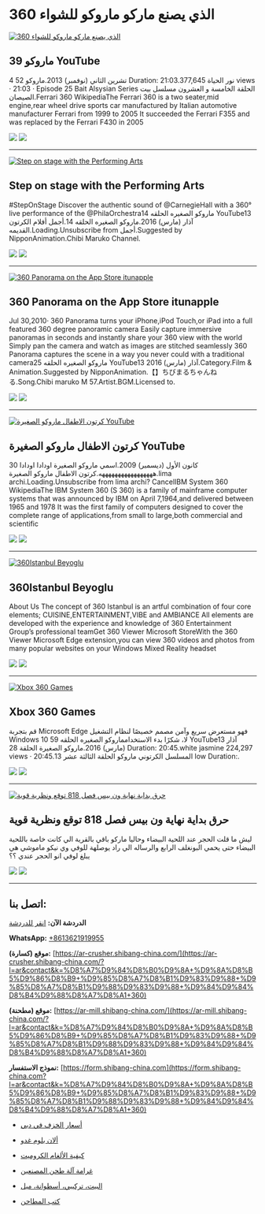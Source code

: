 # الذي يصنع ماركو ماروكو للشواء 360

<a href="https://swt.shibang-china.com/?l=ar&img&k=%D8%A7%D9%84%D8%B0%D9%8A+%D9%8A%D8%B5%D9%86%D8%B9+%D9%85%D8%A7%D8%B1%D9%83%D9%88+%D9%85%D8%A7%D8%B1%D9%88%D9%83%D9%88+%D9%84%D9%84%D8%B4%D9%88%D8%A7%D8%A1+360" target="_blank">![الذي يصنع ماركو ماروكو للشواء 360](http://static.shibang-china.com/all-800x300/309.jpg)</a>

## ماروكو 39 YouTube
4 تشرين الثاني (نوفمبر) 2013.ماروكو 52 Duration: 21:03.نور الحياة 377,645 views &middot; 21:03 &middot; Episode 25 Bait Alsysian Series الحلقة الخامسة و العشرون مسلسل بيت الصيصان.Ferrari 360 WikipediaThe Ferrari 360 is a two seater,mid engine,rear wheel drive sports car manufactured by Italian automotive manufacturer Ferrari from 1999 to 2005 It succeeded the Ferrari F355 and was replaced by the Ferrari F430 in 2005


<a href="https://whatsapp.shibangsoft.com/WhatsApp.php" target="_blank" title="WhatsApp">![](http://static.shibang-china.com/icon/whatsapp.png)</a> <a href="https://swt.shibang-china.com/?l=ar&icon&k=%D8%A7%D9%84%D8%B0%D9%8A+%D9%8A%D8%B5%D9%86%D8%B9+%D9%85%D8%A7%D8%B1%D9%83%D9%88+%D9%85%D8%A7%D8%B1%D9%88%D9%83%D9%88+%D9%84%D9%84%D8%B4%D9%88%D8%A7%D8%A1+360" target="_blank">![](http://static.shibang-china.com/icon/chat-ar.png)</a>

---

<a href="https://swt.shibang-china.com/?l=ar&img&k=%D8%A7%D9%84%D8%B0%D9%8A+%D9%8A%D8%B5%D9%86%D8%B9+%D9%85%D8%A7%D8%B1%D9%83%D9%88+%D9%85%D8%A7%D8%B1%D9%88%D9%83%D9%88+%D9%84%D9%84%D8%B4%D9%88%D8%A7%D8%A1+360" target="_blank">![Step on stage with the Performing Arts](http://static.shibang-china.com/all-800x300/1117.jpg)</a>

## Step on stage with the Performing Arts
#StepOnStage Discover the authentic sound of @CarnegieHall with a 360&#176; live performance of the @PhilaOrchestraماروكو الصغيره الحلقه 14 YouTube13 آذار (مارس) 2016.ماروكو الصغيره الحلقه 14.أجمل أفلام الكرتون القديمه.Loading.Unsubscribe from أجمل.Suggested by NipponAnimation.Chibi Maruko Channel.


<a href="https://whatsapp.shibangsoft.com/WhatsApp.php" target="_blank" title="WhatsApp">![](http://static.shibang-china.com/icon/whatsapp.png)</a> <a href="https://swt.shibang-china.com/?l=ar&icon&k=%D8%A7%D9%84%D8%B0%D9%8A+%D9%8A%D8%B5%D9%86%D8%B9+%D9%85%D8%A7%D8%B1%D9%83%D9%88+%D9%85%D8%A7%D8%B1%D9%88%D9%83%D9%88+%D9%84%D9%84%D8%B4%D9%88%D8%A7%D8%A1+360" target="_blank">![](http://static.shibang-china.com/icon/chat-ar.png)</a>

---

<a href="https://swt.shibang-china.com/?l=ar&img&k=%D8%A7%D9%84%D8%B0%D9%8A+%D9%8A%D8%B5%D9%86%D8%B9+%D9%85%D8%A7%D8%B1%D9%83%D9%88+%D9%85%D8%A7%D8%B1%D9%88%D9%83%D9%88+%D9%84%D9%84%D8%B4%D9%88%D8%A7%D8%A1+360" target="_blank">![‎360 Panorama on the App Store itunapple](http://static.shibang-china.com/all-800x300/657.jpg)</a>

## ‎360 Panorama on the App Store itunapple
Jul 30,2010&#0183;&#32;360 Panorama turns your iPhone,iPod Touch,or iPad into a full featured 360 degree panoramic camera Easily capture immersive panoramas in seconds and instantly share your 360 view with the world Simply pan the camera and watch as images are stitched seamlessly 360 Panorama captures the scene in a way you never could with a traditional cameraماروكو الصغيره الحلقه 25 YouTube13 آذار (مارس) 2016.Category.Film &amp; Animation.Suggested by NipponAnimation.【】ちびまるちゃんねる.Song.Chibi maruko M 57.Artist.BGM.Licensed to.


<a href="https://whatsapp.shibangsoft.com/WhatsApp.php" target="_blank" title="WhatsApp">![](http://static.shibang-china.com/icon/whatsapp.png)</a> <a href="https://swt.shibang-china.com/?l=ar&icon&k=%D8%A7%D9%84%D8%B0%D9%8A+%D9%8A%D8%B5%D9%86%D8%B9+%D9%85%D8%A7%D8%B1%D9%83%D9%88+%D9%85%D8%A7%D8%B1%D9%88%D9%83%D9%88+%D9%84%D9%84%D8%B4%D9%88%D8%A7%D8%A1+360" target="_blank">![](http://static.shibang-china.com/icon/chat-ar.png)</a>

---

<a href="https://swt.shibang-china.com/?l=ar&img&k=%D8%A7%D9%84%D8%B0%D9%8A+%D9%8A%D8%B5%D9%86%D8%B9+%D9%85%D8%A7%D8%B1%D9%83%D9%88+%D9%85%D8%A7%D8%B1%D9%88%D9%83%D9%88+%D9%84%D9%84%D8%B4%D9%88%D8%A7%D8%A1+360" target="_blank">![كرتون الاطفال ماروكو الصغيرة YouTube](http://static.shibang-china.com/all-800x300/1287.jpg)</a>

## كرتون الاطفال ماروكو الصغيرة YouTube
30 كانون الأول (ديسمبر) 2009.اسمي ماروكو الصغيرة اودادا اودادا هههههههههههههههههه.كرتون الاطفال ماروكو الصغيرة.lima archi.Loading.Unsubscribe from lima archi? CancelIBM System 360 WikipediaThe IBM System 360 (S 360) is a family of mainframe computer systems that was announced by IBM on April 7,1964,and delivered between 1965 and 1978 It was the first family of computers designed to cover the complete range of applications,from small to large,both commercial and scientific


<a href="https://whatsapp.shibangsoft.com/WhatsApp.php" target="_blank" title="WhatsApp">![](http://static.shibang-china.com/icon/whatsapp.png)</a> <a href="https://swt.shibang-china.com/?l=ar&icon&k=%D8%A7%D9%84%D8%B0%D9%8A+%D9%8A%D8%B5%D9%86%D8%B9+%D9%85%D8%A7%D8%B1%D9%83%D9%88+%D9%85%D8%A7%D8%B1%D9%88%D9%83%D9%88+%D9%84%D9%84%D8%B4%D9%88%D8%A7%D8%A1+360" target="_blank">![](http://static.shibang-china.com/icon/chat-ar.png)</a>

---

<a href="https://swt.shibang-china.com/?l=ar&img&k=%D8%A7%D9%84%D8%B0%D9%8A+%D9%8A%D8%B5%D9%86%D8%B9+%D9%85%D8%A7%D8%B1%D9%83%D9%88+%D9%85%D8%A7%D8%B1%D9%88%D9%83%D9%88+%D9%84%D9%84%D8%B4%D9%88%D8%A7%D8%A1+360" target="_blank">![360Istanbul Beyoglu](http://static.shibang-china.com/all-800x300/948.jpg)</a>

## 360Istanbul Beyoglu
About Us The concept of 360 Istanbul is an artful combination of four core elements; CUISINE,ENTERTAINMENT,VIBE and AMBIANCE All elements are developed with the experience and knowledge of 360 Entertainment Group’s professional teamGet 360 Viewer Microsoft StoreWith the 360 Viewer Microsoft Edge extension,you can view 360 videos and photos from many popular websites on your Windows Mixed Reality headset


<a href="https://whatsapp.shibangsoft.com/WhatsApp.php" target="_blank" title="WhatsApp">![](http://static.shibang-china.com/icon/whatsapp.png)</a> <a href="https://swt.shibang-china.com/?l=ar&icon&k=%D8%A7%D9%84%D8%B0%D9%8A+%D9%8A%D8%B5%D9%86%D8%B9+%D9%85%D8%A7%D8%B1%D9%83%D9%88+%D9%85%D8%A7%D8%B1%D9%88%D9%83%D9%88+%D9%84%D9%84%D8%B4%D9%88%D8%A7%D8%A1+360" target="_blank">![](http://static.shibang-china.com/icon/chat-ar.png)</a>

---

<a href="https://swt.shibang-china.com/?l=ar&img&k=%D8%A7%D9%84%D8%B0%D9%8A+%D9%8A%D8%B5%D9%86%D8%B9+%D9%85%D8%A7%D8%B1%D9%83%D9%88+%D9%85%D8%A7%D8%B1%D9%88%D9%83%D9%88+%D9%84%D9%84%D8%B4%D9%88%D8%A7%D8%A1+360" target="_blank">![Xbox 360 Games](http://static.shibang-china.com/all-800x300/430.jpg)</a>

## Xbox 360 Games
قم بتجربة Microsoft Edge فهو مستعرض سريع وآمن مصمم خصيصًا لنظام التشغيل Windows 10 لا، شكرًا بدء الاستخدامماروكو الصغيره الحلقه 59 YouTube13 آذار (مارس) 2016.ماروكو الصغيرة الحلقة 28 Duration: 20:45.white jasmine 224,297 views &middot; 20:45.المسلسل الكرتوني ماروكو الحلقة الثالثة عشر 13 low Duration:.


<a href="https://whatsapp.shibangsoft.com/WhatsApp.php" target="_blank" title="WhatsApp">![](http://static.shibang-china.com/icon/whatsapp.png)</a> <a href="https://swt.shibang-china.com/?l=ar&icon&k=%D8%A7%D9%84%D8%B0%D9%8A+%D9%8A%D8%B5%D9%86%D8%B9+%D9%85%D8%A7%D8%B1%D9%83%D9%88+%D9%85%D8%A7%D8%B1%D9%88%D9%83%D9%88+%D9%84%D9%84%D8%B4%D9%88%D8%A7%D8%A1+360" target="_blank">![](http://static.shibang-china.com/icon/chat-ar.png)</a>

---

<a href="https://swt.shibang-china.com/?l=ar&img&k=%D8%A7%D9%84%D8%B0%D9%8A+%D9%8A%D8%B5%D9%86%D8%B9+%D9%85%D8%A7%D8%B1%D9%83%D9%88+%D9%85%D8%A7%D8%B1%D9%88%D9%83%D9%88+%D9%84%D9%84%D8%B4%D9%88%D8%A7%D8%A1+360" target="_blank">![حرق بداية نهاية ون بيس فصل 818 توقع ونظرية قوية](http://static.shibang-china.com/all-800x300/1046.jpg)</a>

## حرق بداية نهاية ون بيس فصل 818 توقع ونظرية قوية
ليش ما قلت الحجر عند اللحية البيضاء وحاليا ماركو باقي بالقرية الي كانت خاصة باللحية البيضاء حتى يحمي البونغلف الرابع والرساله الي راد يوصلهة للوفي وي نيكو ماموشي هي يبلغ لوفي انو الحجر عندي ؟؟

<a href="https://whatsapp.shibangsoft.com/WhatsApp.php" target="_blank" title="WhatsApp">![](http://static.shibang-china.com/icon/whatsapp.png)</a> <a href="https://swt.shibang-china.com/?l=ar&icon&k=%D8%A7%D9%84%D8%B0%D9%8A+%D9%8A%D8%B5%D9%86%D8%B9+%D9%85%D8%A7%D8%B1%D9%83%D9%88+%D9%85%D8%A7%D8%B1%D9%88%D9%83%D9%88+%D9%84%D9%84%D8%B4%D9%88%D8%A7%D8%A1+360" target="_blank">![](http://static.shibang-china.com/icon/chat-ar.png)</a>

---
## اتصل بنا:

**الدردشة الآن:** [انقر للدردشة](https://swt.shibang-china.com?l=ar&contact&k=%D8%A7%D9%84%D8%B0%D9%8A+%D9%8A%D8%B5%D9%86%D8%B9+%D9%85%D8%A7%D8%B1%D9%83%D9%88+%D9%85%D8%A7%D8%B1%D9%88%D9%83%D9%88+%D9%84%D9%84%D8%B4%D9%88%D8%A7%D8%A1+360)

**WhatsApp:**  [+8613621919955](https://whatsapp.shibangsoft.com/WhatsApp.php)

**موقع (كسارة):** [https://ar-crusher.shibang-china.com/](https://ar-crusher.shibang-china.com/?l=ar&contact&k=%D8%A7%D9%84%D8%B0%D9%8A+%D9%8A%D8%B5%D9%86%D8%B9+%D9%85%D8%A7%D8%B1%D9%83%D9%88+%D9%85%D8%A7%D8%B1%D9%88%D9%83%D9%88+%D9%84%D9%84%D8%B4%D9%88%D8%A7%D8%A1+360)

**موقع (مطحنة):** [https://ar-mill.shibang-china.com/](https://ar-mill.shibang-china.com/?l=ar&contact&k=%D8%A7%D9%84%D8%B0%D9%8A+%D9%8A%D8%B5%D9%86%D8%B9+%D9%85%D8%A7%D8%B1%D9%83%D9%88+%D9%85%D8%A7%D8%B1%D9%88%D9%83%D9%88+%D9%84%D9%84%D8%B4%D9%88%D8%A7%D8%A1+360)

**نموذج الاستفسار:** [https://form.shibang-china.com](https://form.shibang-china.com?l=ar&contact&k=%D8%A7%D9%84%D8%B0%D9%8A+%D9%8A%D8%B5%D9%86%D8%B9+%D9%85%D8%A7%D8%B1%D9%83%D9%88+%D9%85%D8%A7%D8%B1%D9%88%D9%83%D9%88+%D9%84%D9%84%D8%B4%D9%88%D8%A7%D8%A1+360)

* [أسعار الخزف في دبي](../14/%D8%A3%D8%B3%D8%B9%D8%A7%D8%B1%20%D8%A7%D9%84%D8%AE%D8%B2%D9%81%20%D9%81%D9%8A%20%D8%AF%D8%A8%D9%8A.md)

* [ألان بلوم غدو](../11/%D8%A3%D9%84%D8%A7%D9%86%20%D8%A8%D9%84%D9%88%D9%85%20%D8%BA%D8%AF%D9%88.md)

* [كيفية الألغام الكروميت](../13/%D9%83%D9%8A%D9%81%D9%8A%D8%A9%20%D8%A7%D9%84%D8%A3%D9%84%D8%BA%D8%A7%D9%85%20%D8%A7%D9%84%D9%83%D8%B1%D9%88%D9%85%D9%8A%D8%AA.md)

* [غرامة آلة طحن المصنعين](../14/%D8%BA%D8%B1%D8%A7%D9%85%D8%A9%20%D8%A2%D9%84%D8%A9%20%D8%B7%D8%AD%D9%86%20%D8%A7%D9%84%D9%85%D8%B5%D9%86%D8%B9%D9%8A%D9%86.md)

* [البيت، تركيبي، أسطوانة، ميل](../13/%D8%A7%D9%84%D8%A8%D9%8A%D8%AA%D8%8C%20%D8%AA%D8%B1%D9%83%D9%8A%D8%A8%D9%8A%D8%8C%20%D8%A3%D8%B3%D8%B7%D9%88%D8%A7%D9%86%D8%A9%D8%8C%20%D9%85%D9%8A%D9%84.md)

* [كتب المطاحن](../12/%D9%83%D8%AA%D8%A8%20%D8%A7%D9%84%D9%85%D8%B7%D8%A7%D8%AD%D9%86.md)